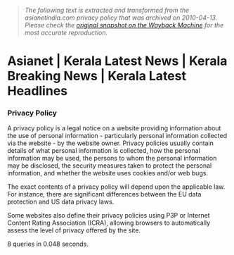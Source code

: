 > *The following text is extracted and transformed from the asianetindia.com privacy policy that was archived on 2010-04-13. Please check the [original snapshot on the Wayback Machine](https://web.archive.org/web/20100413182659id_/http%3A//www.asianetindia.com/privacy-policy) for the most accurate reproduction.*

# Asianet | Kerala Latest News | Kerala Breaking News | Kerala Latest Headlines

### Privacy Policy

A privacy policy is a legal notice on a website providing information about the use of personal information - particularly personal information collected via the website - by the website owner. Privacy policies usually contain details of what personal information is collected, how the personal information may be used, the persons to whom the personal information may be disclosed, the security measures taken to protect the personal information, and whether the website uses cookies and/or web bugs.

The exact contents of a privacy policy will depend upon the applicable law. For instance, there are significant differences between the EU data protection and US data privacy laws.

Some websites also define their privacy policies using P3P or Internet Content Rating Association (ICRA), allowing browsers to automatically assess the level of privacy offered by the site.

8 queries in 0.048 seconds. [ ](http://www.alexa.com/siteinfo/www.asianetindia.com)
